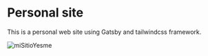 # Personal site

This is a personal web site using Gatsby and tailwindcss framework.

![miSitioYesme](images/mi_sitio.jpg)
